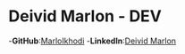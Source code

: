 # Deivid Marlon - DEV

-**GitHub**:[MarloIkhodi](https://github.com/MarloIkhodi) -**LinkedIn**:[Deivid Marlon](https://www.linkedin.com/in/deivid-marlon/)
